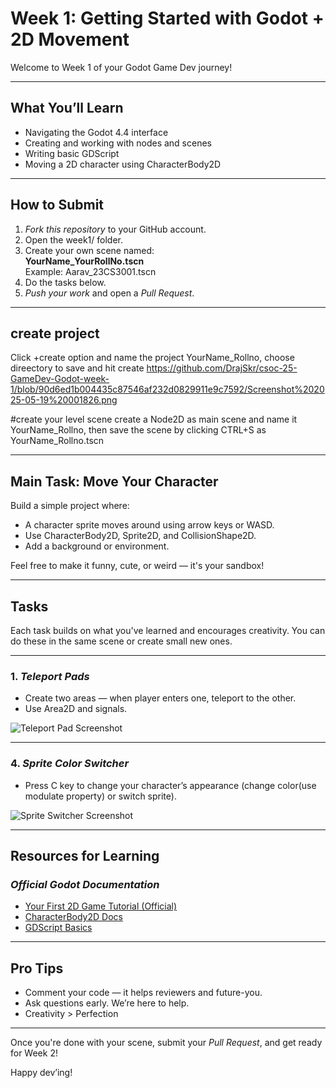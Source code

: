 # Week 1: Getting Started with Godot + 2D Movement

Welcome to Week 1 of your Godot Game Dev journey!

---

## What You’ll Learn

- Navigating the Godot 4.4 interface
- Creating and working with nodes and scenes
- Writing basic GDScript
- Moving a 2D character using CharacterBody2D

---

## How to Submit

1. *Fork this repository* to your GitHub account.
2. Open the week1/ folder.
3. Create your own scene named:  
   **YourName_YourRollNo.tscn**  
   Example: Aarav_23CS3001.tscn
4. Do the tasks below.
5. *Push your work* and open a *Pull Request*.

---

## create project

Click +create option and name the project YourName_Rollno, choose direectory to save and hit create
https://github.com/DrajSkr/csoc-25-GameDev-Godot-week-1/blob/90d6ed1b004435c87546af232d0829911e9c7592/Screenshot%202025-05-19%20001826.png

#create your level scene
create a Node2D as main scene and name it YourName_Rollno, then save the scene by clicking CTRL+S as YourName_Rollno.tscn

---

## Main Task: Move Your Character

Build a simple project where:
- A character sprite moves around using arrow keys or WASD.
- Use CharacterBody2D, Sprite2D, and CollisionShape2D.
- Add a background or environment.

Feel free to make it funny, cute, or weird — it's your sandbox!

---

## Tasks

Each task builds on what you've learned and encourages creativity. You can do these in the same scene or create small new ones.

---


### 1. *Teleport Pads*
- Create two areas — when player enters one, teleport to the other.
- Use Area2D and signals.

![Teleport Pad Screenshot](images/teleport_pad.png)

---

### 4. *Sprite Color Switcher*
- Press C key to change your character’s appearance (change color(use modulate property) or switch sprite).

![Sprite Switcher Screenshot](images/sprite_switcher.png)

---

## Resources for Learning

### *Official Godot Documentation*
- [Your First 2D Game Tutorial (Official)](https://docs.godotengine.org/en/latest/getting_started/first_2d_game/)
- [CharacterBody2D Docs](https://docs.godotengine.org/en/latest/classes/class_characterbody2d.html)
- [GDScript Basics](https://docs.godotengine.org/en/latest/tutorials/scripting/gdscript/gdscript_basics.html)

---

## Pro Tips

- Comment your code — it helps reviewers and future-you.
- Ask questions early. We’re here to help.
- Creativity > Perfection

---

Once you're done with your scene, submit your *Pull Request*, and get ready for Week 2!

Happy dev’ing!
